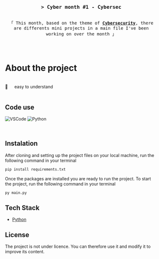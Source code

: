 <h3 align="center">
        <samp>&gt; Cyber month <b>#1 - Cybersec</b>
        </samp>
</h3>


<p align="center">
  <samp>
    <br>
    「 This month, based on the theme of <b><a href="https://www.cisco.com/c/fr_fr/products/security/what-is-cybersecurity.html">Cybersecurity</a></b>, there are differents mini projects in a main file I've been working on over the month 」
    <br>
    <br>
  </samp>
</p>
<br />

<!-- About Section -->
 # About the project
 
<p>
<br/>
 📧 &emsp; easy to understand <br/><br/>

</p>

## Code use

![VSCode](https://img.shields.io/badge/Visual_Studio-0078d7?style=for-the-badge&logo=visual%20studio&logoColor=white)
![Python](https://img.shields.io/badge/python-3670A0?style=for-the-badge&logo=python&logoColor=ffdd54)

<br/>

## Instalation

After cloning and setting up the project files on your local machine, run the following command in your terminal

```bash
pip install requirements.txt
```

Once the packages are installed you are ready to run the project. To start the project, run the following command in your terminal

```bash
py main.py
```

## Tech Stack

- [Python](https://www.python.org/)

## License

The project is not under licence. You can therefore use it and modify it to improve its content.
